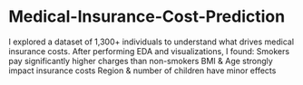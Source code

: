 # Medical-Insurance-Cost-Prediction
I explored a dataset of 1,300+ individuals to understand what drives medical insurance costs. After performing EDA and visualizations, I found:          Smokers pay significantly higher charges than non-smokers       BMI &amp; Age strongly impact insurance costs       Region &amp; number of children have minor effects
